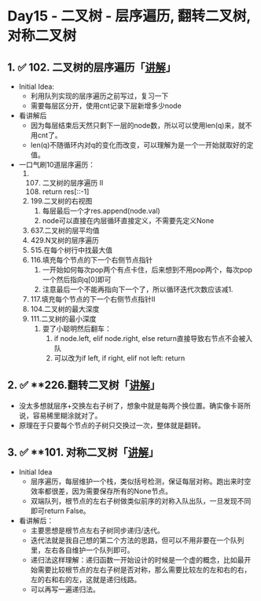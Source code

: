 # Day15 - 二叉树 - 层序遍历, 翻转二叉树, 对称二叉树

## 1. ✅ 102. 二叉树的层序遍历「[讲解](https://programmercarl.com/0102.%E4%BA%8C%E5%8F%89%E6%A0%91%E7%9A%84%E5%B1%82%E5%BA%8F%E9%81%8D%E5%8E%86.html)」

- Initial Idea:
    - 利用队列实现的层序遍历之前写过，复习一下
    - 需要每层区分开，使用cnt记录下层新增多少node
- 看讲解后
    - 因为每层结束后天然只剩下一层的node数，所以可以使用len(q)来，就不用cnt了。
    - len(q)不随循环内对q的变化而改变，可以理解为是一个一开始就取好的定值。
- 一口气刷10道层序遍历：
    1. 107. 二叉树的层序遍历 II
        1. return res[::-1]
    2. 199.二叉树的右视图
        1. 每层最后一个才res.append(node.val)
        2. node可以直接在内层循环直接定义，不需要先定义None
    3. 637.二叉树的层平均值
    4. 429.N叉树的层序遍历
    5. 515.在每个树行中找最大值
    6. 116.填充每个节点的下一个右侧节点指针
        1. 一开始如何每次pop两个有点卡住，后来想到不用pop两个，每次pop一个然后指向q[0]即可
        2. 注意最后一个不能再指向下一个了，所以循环迭代次数应该减1.
    7. 117.填充每个节点的下一个右侧节点指针II
    8. 104.二叉树的最大深度
    9. 111.二叉树的最小深度
        1. 耍了小聪明然后翻车：
            1. if node.left, elif node.right, else return直接导致右节点不会被入队
            2. 可以改为if left, if right, elif not left: return

## 2. ✅ ****226.翻转二叉树「[讲解](https://programmercarl.com/0226.%E7%BF%BB%E8%BD%AC%E4%BA%8C%E5%8F%89%E6%A0%91.html)」**

- 没太多想就层序+交换左右子树了，想象中就是每两个换位置。确实像卡哥所说，容易稀里糊涂就对了。
- 原理在于只要每个节点的子树只交换过一次，整体就是翻转。

## 3. ✅ ****101. 对称二叉树「[讲解](https://programmercarl.com/0101.%E5%AF%B9%E7%A7%B0%E4%BA%8C%E5%8F%89%E6%A0%91.html#%E9%80%92%E5%BD%92%E6%B3%95)」**

- Initial Idea
    - 层序遍历，每层维护一个栈，类似括号检测，保证每层对称。跑出来时空效率都很差，因为需要保存所有的None节点。
    - 双端队列，根节点的左右子树做类似前序的对称入队出队，一旦发现不同即可return False。
- 看讲解后：
    - 主要思想是根节点左右子树同步递归/迭代。
    - 迭代法就是我自己想的第二个方法的思路，但可以不用非要在一个队列里，左右各自维护一个队列即可。
    - 递归法这样理解：递归函数一开始设计的时候是一个虚的概念，比如最开始需要比较根节点的左右子树是否对称，那么需要比较左的左和右的右，左的右和右的左，这就是递归线路。
    - 可以再写一遍递归法。